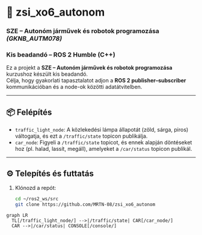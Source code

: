 # 🚦 zsi_xo6_autonom

### SZE – Autonóm járművek és robotok programozása *(GKNB_AUTM078)*  
### Kis beadandó – ROS 2 Humble (C++)

Ez a projekt a **SZE – Autonóm járművek és robotok programozása** kurzushoz készült kis beadandó.  
Célja, hogy gyakorlati tapasztalatot adjon a **ROS 2 publisher–subscriber** kommunikációban és a node-ok közötti adatátvitelben.

---

## 📦 Felépítés

- `traffic_light_node`: A közlekedési lámpa állapotát (zöld, sárga, piros) váltogatja, és ezt a `/traffic/state` topicon publikálja.
- `car_node`: Figyeli a `/traffic/state` topicot, és ennek alapján döntéseket hoz (pl. halad, lassít, megáll), amelyeket a `/car/status` topicon publikál.

---

## ⚙️ Telepítés és futtatás

1. Klónozd a repót:

   ```bash
   cd ~/ros2_ws/src
   git clone https://github.com/MRTN-08/zsi_xo6_autonom


```mermaid
graph LR
  TL[/traffic_light_node/] -->|/traffic/state| CAR[/car_node/]
  CAR -->|/car/status| CONSOLE[/console/]
